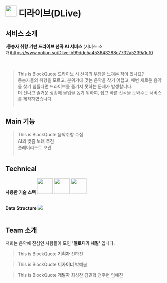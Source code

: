 # <img src = "https://www.notion.so/image/https%3A%2F%2Fs3-us-west-2.amazonaws.com%2Fsecure.notion-static.com%2F2d84f74b-2400-462d-ab8b-c89d880bbd12%2Fdlive_logo.png?table=block&id=b99ddc5a-4536-4328-8c77-32a5239a1cf0&spaceId=4bed42de-71b8-4266-b5a7-e99ce099274c&width=250&userId=d004bf15-60d6-4bbc-8417-a2eca108ac26&cache=v2" width="35" height="35" > 디라이브(DLive)

## 서비스 소개
**:동승자 취향 기반 드라이브 선곡 AI 서비스**
(서비스 소개)https://www.notion.so/Dlive-b99ddc5a453643288c7732a5239a1cf0  
<br><br>

> This is BlockQuote
> 드라이브 시 선곡의 부담을 느껴본 적이 있나요?<br>
> 동승자들의 취향을 모르고, 분위기에 맞는 음악을 찾기 어렵고, 매번 새로운 음악을 찾기 힘들다면 드라이브를 즐기지 못하는 문제가 발생합니다.<br>
> 더 신나고 즐거운 상황에 몰입을 돕기 위하여, 쉽고 빠른 선곡을 도와주는 서비스를 제작하였습니다.<br><br>


## Main 기능 
> This is BlockQuote
> 음악취향 수집<br>
> AI의 맞춤 노래 추천<br>
> 플레이리스트 보관<br><br>


## Technical
**사용한 기술 스택**
<img src = "https://firebase.google.com/static/images/brand-guidelines/logo-standard.png?hl=ko" height="50">
<img src = "https://upload.wikimedia.org/wikipedia/commons/thumb/4/44/Google-flutter-logo.svg/2560px-Google-flutter-logo.svg.png" height="50">
<img src = "https://simplified.com/siteimages/design/figma-logo-free-design-tool-simplified.png" height="50"><br><br>


**Data Structure**
<img src = "https://github.com/1st-PARD-APP-PART/pixel_n_semicolon/assets/127292731/ec1f6f3b-ea83-4a18-a6e5-05d940f3568c"><br><br>


## Team 소개
저희는 음악에 진심인 사람들이 모인 **'멜로디가 체질'** 입니다.
> This is BlockQuote
> **기획자**
> 신하진

> This is BlockQuote
> **디자이너**
> 박예봄

> This is BlockQuote
> **개발자**
> 최성찬
> 김민혁
> 천주현
> 임예진
